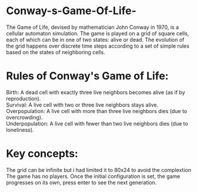# Conway-s-Game-Of-Life-
The Game of Life, devised by mathematician John Conway in 1970, is a cellular automaton simulation. The game is played on a grid of square cells, each of which can be in one of two states: alive or dead. The evolution of the grid happens over discrete time steps according to a set of simple rules based on the states of neighboring cells.

# Rules of Conway's Game of Life:
Birth: A dead cell with exactly three live neighbors becomes alive (as if by reproduction).<br>
Survival: A live cell with two or three live neighbors stays alive.<br>
Overpopulation: A live cell with more than three live neighbors dies (due to overcrowding).<br>
Underpopulation: A live cell with fewer than two live neighbors dies (due to loneliness).<br>

#  Key concepts:
The grid can be infinite but i had limited it to 80x24 to avoid the complextion<br>
The game has no players. Once the initial configuration is set, the game progresses on its own, press enter to see the next generation.
